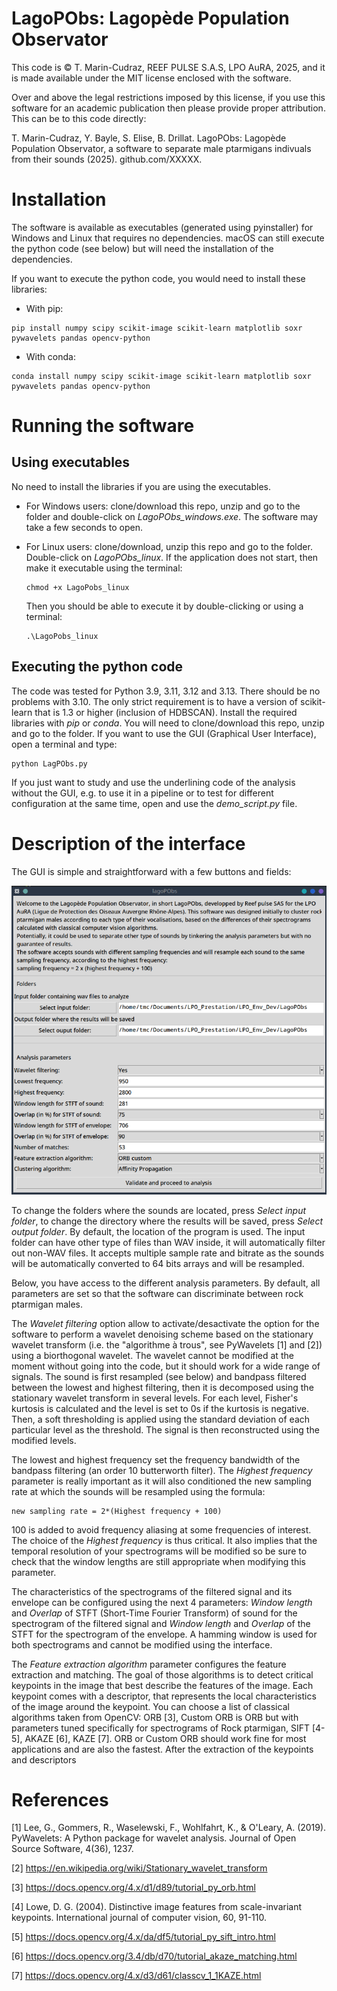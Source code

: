 # LagoPObs: Lagopède Population Observator

This code is © T. Marin-Cudraz, REEF PULSE S.A.S, LPO AuRA, 2025, and it is made available under the MIT license enclosed with the software.

Over and above the legal restrictions imposed by this license, if you use this software for an academic publication then please provide proper attribution. This can be to this code directly:

T. Marin-Cudraz, Y. Bayle, S. Elise, B. Drillat. LagoPObs: Lagopède Population Observator, a software to separate male ptarmigans indivuals from their sounds (2025). github.com/XXXXX.

# Installation

The software is available as executables (generated using pyinstaller) for Windows and Linux that requires no dependencies. macOS can still execute the python code (see below) but will need the installation of the dependencies.

If you want to execute the python code, you would need to install these libraries:

- With pip:

```
pip install numpy scipy scikit-image scikit-learn matplotlib soxr pywavelets pandas opencv-python
```
- With conda:
```
conda install numpy scipy scikit-image scikit-learn matplotlib soxr pywavelets pandas opencv-python
```

# Running the software

## Using executables

No need to install the libraries if you are using the executables.
- For Windows users: clone/download this repo, unzip and go to the folder and double-click on *LagoPObs_windows.exe*. The software may take a few seconds to open.

- For Linux users: clone/download, unzip this repo and go to the folder. Double-click on *LagoPObs_linux*. If the application does not start, then make it executable using the terminal:
    ```
    chmod +x LagoPobs_linux
    ```
    Then you should be able to execute it by double-clicking or using a terminal:
    ```
    .\LagoPobs_linux
    ```

## Executing the python code

The code was tested for Python 3.9, 3.11, 3.12 and 3.13. There should be no problems with 3.10. The only strict requirement is to have a version of scikit-learn that is 1.3 or higher (inclusion of HDBSCAN).
Install the required libraries with *pip* or *conda*.
You will need to clone/download this repo, unzip and go to the folder.
If you want to use the GUI (Graphical User Interface), open a terminal and type:
```
python LagPObs.py
```

If you just want to study and use the underlining code of the analysis without the GUI, e.g. to use it in a pipeline or to test for different configuration at the same time, open and use the *demo_script.py* file.


# Description of the interface

The GUI is simple and straightforward with a few buttons and fields:

![Graphical interface of LagoPObs](Readme/GUI_LagoPObs.png)

To change the folders where the sounds are located, press *Select input folder*, to change the directory where the results will be saved, press *Select output folder*. By default, the location of the program is used. The input folder can have other type of files than WAV inside, it will automatically filter out non-WAV files. It accepts multiple sample rate and bitrate as the sounds will be automatically converted to 64 bits arrays and will be resampled.

Below, you have access to the different analysis parameters. By default, all parameters are set so that the software can discriminate between rock ptarmigan males.

The *Wavelet filtering* option allow to activate/desactivate the option for the software to perform a wavelet denoising scheme based on the stationary wavelet transform (i.e. the "algorithme à trous", see PyWavelets [1] and [2]) using a biorthogonal wavelet. The wavelet cannot be modified at the moment without going into the code, but it should work for a wide range of signals. The sound is first resampled (see below) and bandpass filtered between the lowest and highest filtering, then it is decomposed using the stationary wavelet transform in several levels. For each level, Fisher's kurtosis is calculated and the level is set to 0s if the kurtosis is negative. Then, a soft thresholding is applied using the standard deviation of each particular level as the threshold. The signal is then reconstructed using the modified levels.

The lowest and highest frequency set the frequency bandwidth of the bandpass filtering (an order 10 butterworth filter). The *Highest frequency* parameter is really important as it will also conditioned the new sampling rate at which the sounds will be resampled using the formula:

```
new sampling rate = 2*(Highest frequency + 100)
```

100 is added to avoid frequency aliasing at some frequencies of interest. The choice of the *Highest frequency* is thus critical. It also implies that the temporal resolution of your spectrograms will be modified so be sure to check that the window lengths are still appropriate when modifying this parameter.

The characteristics of the spectrograms of the filtered signal and its envelope can be configured using the next 4 parameters: *Window length* and *Overlap* of STFT (Short-Time Fourier Transform) of sound for the spectrogram of the filtered signal and *Window length* and *Overlap* of the STFT for the spectrogram of the envelope. A hamming window is used for both spectrograms and cannot be modified using the interface.

The *Feature extraction algorithm* parameter configures the feature extraction and matching. The goal of those algorithms is to detect critical keypoints in the image that best describe the features of the image. Each keypoint comes with a descriptor, that represents the local characteristics of the image around the keypoint. You can choose a list of classical algorithms taken from OpenCV: ORB [3], Custom ORB is ORB but with parameters tuned specifically for spectrograms of Rock ptarmigan, SIFT [4-5], AKAZE [6], KAZE [7]. ORB or Custom ORB should work fine for most applications and are also the fastest. After the extraction of the keypoints and descriptors



# References

[1] Lee, G., Gommers, R., Waselewski, F., Wohlfahrt, K., & O'Leary, A. (2019). PyWavelets: A Python package for wavelet analysis. Journal of Open Source Software, 4(36), 1237.

[2] https://en.wikipedia.org/wiki/Stationary_wavelet_transform


[3] https://docs.opencv.org/4.x/d1/d89/tutorial_py_orb.html

[4] Lowe, D. G. (2004). Distinctive image features from scale-invariant keypoints. International journal of computer vision, 60, 91-110.

[5] https://docs.opencv.org/4.x/da/df5/tutorial_py_sift_intro.html

[6] https://docs.opencv.org/3.4/db/d70/tutorial_akaze_matching.html

[7] https://docs.opencv.org/4.x/d3/d61/classcv_1_1KAZE.html

